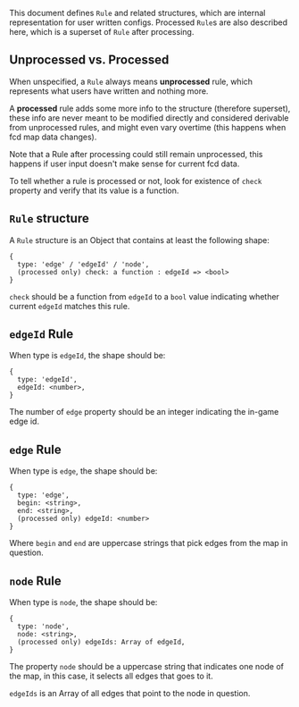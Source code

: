 This document defines `Rule` and related structures, which are internal
representation for user written configs. Processed `Rule`s are also described here,
which is a superset of `Rule` after processing.

## Unprocessed vs. Processed

When unspecified, a `Rule` always means **unprocessed** rule,
which represents what users have written and nothing more.

A **processed** rule adds some more info to the structure (therefore superset),
these info are never meant to be modified directly and considered derivable
from unprocessed rules,
and might even vary overtime (this happens when fcd map data changes).

Note that a Rule after processing could still remain unprocessed, this happens
if user input doesn't make sense for current fcd data.

To tell whether a rule is processed or not, look for existence of `check` property
and verify that its value is a function.

## `Rule` structure

A `Rule` structure is an Object that contains at least the following shape:

```
{
  type: 'edge' / 'edgeId' / 'node',
  (processed only) check: a function : edgeId => <bool>
}
```

`check` should be a function from `edgeId` to a `bool` value
indicating whether current `edgeId` matches this rule.

## `edgeId` Rule

When type is `edgeId`, the shape should be:

```
{
  type: 'edgeId',
  edgeId: <number>,
}
```

The number of `edge` property should be an integer
indicating the in-game edge id.

## `edge` Rule

When type is `edge`, the shape should be:

```
{
  type: 'edge',
  begin: <string>,
  end: <string>,
  (processed only) edgeId: <number>
}
```

Where `begin` and `end` are uppercase strings that
pick edges from the map in question.

## `node` Rule

When type is `node`, the shape should be:

```
{
  type: 'node',
  node: <string>,
  (processed only) edgeIds: Array of edgeId,
}
```

The property `node` should be a uppercase string that indicates one node of the map,
in this case, it selects all edges that goes to it.

`edgeIds` is an Array of all edges that point to the node in question.
